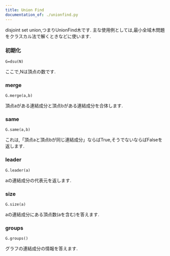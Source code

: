 ```yaml
---
title: Union Find
documentation_of: ./unionfind.py
---
```


disjoint set union,つまりUnionFind木です. 主な使用例としては,最小全域木問題をクラスカル法で解くときなどに使います.

### 初期化

```
G=dsu(N)
```
ここで,Nは頂点の数です.

### merge

```
G.merge(a,b)
```
頂点aがある連結成分と頂点bがある連結成分を合体します.

### same

```
G.same(a,b)
```
これは,「頂点aと頂点bが同じ連結成分」ならばTrue,そうでないならばFalseを返します.

### leader

```
G.leader(a)
```
aの連結成分の代表元を返します.

### size

```
G.size(a)
```
aの連結成分にある頂点数(aを含む)を答えます.

### groups

```
G.groups()
```
グラフの連結成分の情報を答えます.